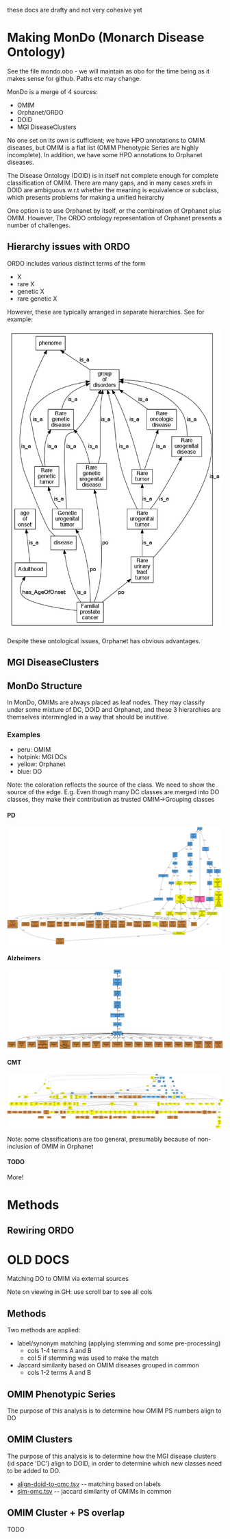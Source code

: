 these docs are drafty and not very cohesive yet

# Making MonDo (Monarch Disease Ontology)

See the file mondo.obo - we will maintain as obo for the time being as
it makes sense for github. Paths etc may change.

MonDo is a merge of 4 sources:

 * OMIM
 * Orphanet/ORDO
 * DOID
 * MGI DiseaseClusters

No one set on its own is sufficient; we have HPO annotations to OMIM
diseases, but OMIM is a flat list (OMIM Phenotypic Series are highly
incomplete). In addition, we have some HPO annotations to Orphanet
diseases.

The Disease Ontology (DOID) is in itself not complete enough for
complete classification of OMIM. There are many gaps, and in many
cases xrefs in DOID are ambiguous w.r.t whether the meaning is
equivalence or subclass, which presents problems for making a unified
heirarchy

One option is to use Orphanet by itself, or the combination of
Orphanet plus OMIM. However, The ORDO ontology representation of
Orphanet presents a number of challenges.

## Hierarchy issues with ORDO

ORDO includes various distinct terms of the form

 * X
 * rare X
 * genetic X
 * rare genetic X

However, these are typically arranged in separate hierarchies. See for
example:

![ataxia](images/familial-prostate-cancer-orphanet.png)

Despite these ontological issues, Orphanet has obvious advantages.

## MGI DiseaseClusters

## MonDo Structure

In MonDo, OMIMs are always placed as leaf nodes. They may classify
under some mixture of DC, DOID and Orphanet, and these 3 hierarchies
are themselves intermingled in a way that should be inutitive.

### Examples

 * peru: OMIM
 * hotpink: MGI DCs
 * yellow: Orphanet
 * blue: DO

Note: the coloration reflects the source of the class. We need to show
the source of the edge. E.g. Even though many DC classes are merged
into DO classes, they make their contribution as trusted
OMIM->Grouping classes

#### PD

![PD](images/mdo-doid-14330.png)

#### Alzheimers

![Alz](images/mdo-doid-10652.png)

#### CMT

![CMT](images/mdo-doid-10595.png)

Note: some classifications are too general, presumably because of non-inclusion of OMIM in Orphanet

#### TODO

More!

# Methods

## Rewiring ORDO



# OLD DOCS

Matching DO to OMIM via external sources

Note on viewing in GH: use scroll bar to see all cols

## Methods

Two methods are applied:

 * label/synonym matching (applying stemming and some pre-processing)
    * cols 1-4 terms A and B
    * col 5 if stemming was used to make the match
 * Jaccard similarity based on OMIM diseases grouped in common
    * cols 1-2 terms A and B

## OMIM Phenotypic Series

The purpose of this analysis is to determine how OMIM PS numbers align to DO

## OMIM Clusters

The purpose of this analysis is to determine how the MGI disease
clusters (id space 'DC') align to DOID, in order to determine which
new classes need to be added to DO.

 * [align-doid-to-omc.tsv](align-doid-to-omc.tsv) -- matching based on labels
 * [sim-omc.tsv](sim-omc.tsv) -- jaccard similarity of OMIMs in common

## OMIM Cluster + PS overlap

TODO

